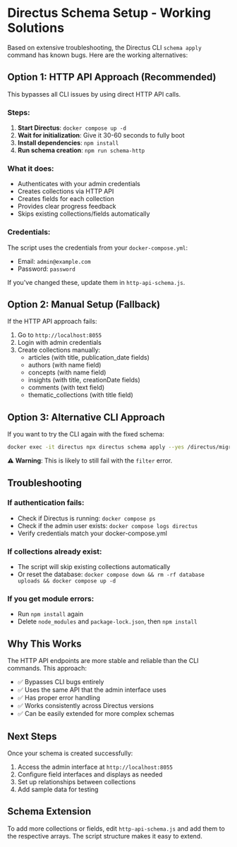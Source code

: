 # Directus Schema Setup - Working Solutions

Based on extensive troubleshooting, the Directus CLI `schema apply` command has known bugs. Here are the working alternatives:

## Option 1: HTTP API Approach (Recommended)

This bypasses all CLI issues by using direct HTTP API calls.

### Steps:
1. **Start Directus**: `docker compose up -d`
2. **Wait for initialization**: Give it 30-60 seconds to fully boot
3. **Install dependencies**: `npm install`
4. **Run schema creation**: `npm run schema-http`

### What it does:
- Authenticates with your admin credentials
- Creates collections via HTTP API
- Creates fields for each collection
- Provides clear progress feedback
- Skips existing collections/fields automatically

### Credentials:
The script uses the credentials from your `docker-compose.yml`:
- Email: `admin@example.com`
- Password: `password`

If you've changed these, update them in `http-api-schema.js`.

## Option 2: Manual Setup (Fallback)

If the HTTP API approach fails:

1. Go to `http://localhost:8055`
2. Login with admin credentials
3. Create collections manually:
   - articles (with title, publication_date fields)
   - authors (with name field)
   - concepts (with name field)
   - insights (with title, creationDate fields)
   - comments (with text field)
   - thematic_collections (with title field)

## Option 3: Alternative CLI Approach

If you want to try the CLI again with the fixed schema:

```bash
docker exec -it directus npx directus schema apply --yes /directus/migrations/schema_fixed.yml
```

⚠️ **Warning**: This is likely to still fail with the `filter` error.

## Troubleshooting

### If authentication fails:
- Check if Directus is running: `docker compose ps`
- Check if the admin user exists: `docker compose logs directus`
- Verify credentials match your docker-compose.yml

### If collections already exist:
- The script will skip existing collections automatically
- Or reset the database: `docker compose down && rm -rf database uploads && docker compose up -d`

### If you get module errors:
- Run `npm install` again
- Delete `node_modules` and `package-lock.json`, then `npm install`

## Why This Works

The HTTP API endpoints are more stable and reliable than the CLI commands. This approach:
- ✅ Bypasses CLI bugs entirely
- ✅ Uses the same API that the admin interface uses
- ✅ Has proper error handling
- ✅ Works consistently across Directus versions
- ✅ Can be easily extended for more complex schemas

## Next Steps

Once your schema is created successfully:
1. Access the admin interface at `http://localhost:8055`
2. Configure field interfaces and displays as needed
3. Set up relationships between collections
4. Add sample data for testing

## Schema Extension

To add more collections or fields, edit `http-api-schema.js` and add them to the respective arrays. The script structure makes it easy to extend.
